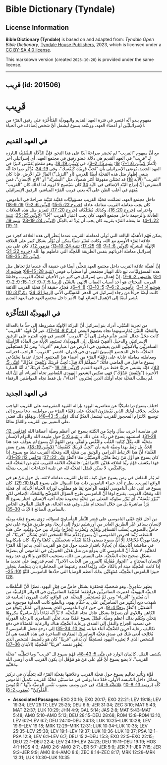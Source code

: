 # Bible Dictionary (Tyndale)

## License Information

**Bible Dictionary (Tyndale)** is based on and adapted from: _Tyndale Open Bible Dictionary_, [Tyndale House Publishers](https://tyndaleopenresources.com/), 2023, which is licensed under a [CC BY-SA 4.0 license](https://creativecommons.org/licenses/by-sa/4.0/legalcode.en).

This markdown version (created `2025-10-20`) is provided under the same license.



--------------------------------

## قَرِيب (id: 201506)

قَرِيب
======

مفهوم يبدو أنَّه اقتصر في فترة العهد القديم واليهوديَّة المُتَأَخِّرَة على رفيق المَرْء من الإسرائيليِّين أو أعضاء العهد، ووسَّعه يسوع ليشمل أيَّ شخص يُصادَف في الحياة.

في العهد القديم
---------------

مع أنَّ مفهوم "القريب" لم يُحصَر صراحةً أبدًا على هذا النحو، فإنَّ الدَّلَالَة الضِّمْنِيَّة البارزة لـ "قريب" في العهد القديم هي دلالة عضو رفيق في مجتمع العهد، أي إسرائيلي آخر (اُنْظُرْ [لاويِّين 6: 1–7](https://ref.ly/Lev6:1-Lev6:7)؛ [19](https://ref.ly/Lev19:1-Lev19:37)؛ [تثنية 15: 2–3](https://ref.ly/Deut15:2-Deut15:3)). في [لاويِّين 19: 18](https://ref.ly/Lev19:18)، وهو مقطع يُقتَبَس كثيرًا في العهد الجديد، يُوصَى الإسرائيلي بأن "تُحِبُّ قَرِيبَكَ كَنَفْسِكَ"، وفي [19: 34](https://ref.ly/Lev19:34)، يُذْكَر صراحةً أنَّه ينبغي إظهار مثل هذه المَحَبَّة أيضًا للغريب (أو "النزيل") المارِّ عَبْر الأرض، فإذا كان "القريب" (الآية [18](https://ref.ly/Lev19:18)) قد تَضَمَّن مفهومًا أكثر شمولًا، مثل "البشريَّة" أو "الأخ الإنسان"، فمن المفترض أنَّ إدراج البَنْد الإضافي في الآية [34](https://ref.ly/Lev19:34) كان سَيُصبِح لا لزوم له؛ لذلك كان "القريب" يُفهَم في أغلب الظن على أنَّه يعني قريب المَرْء المباشر، الرفيق الإسرائيلي.

داخل مجتمع العهد، تضمَّنت مَحَبَّة القريب مسؤوليَّات مُعَيَّنة مُبَيَّنة صراحةً في الناموس. كان يجب معاملة القريب معاملة عادلة ([خروج 22: 5–15](https://ref.ly/Exod22:5-Exod22:15)؛ [لاويِّين 6: 2–7](https://ref.ly/Lev6:2-Lev6:7)؛ [19: 9–18](https://ref.ly/Lev19:9-Lev19:18)) واحترامه ([خروج 20: 16](https://ref.ly/Exod20:16))، وكذلك مُمْتَلَكَاته ([خروج 20: 17](https://ref.ly/Exod20:17)). لتعزيز مثل هذه العلاقات العادلة والرحيمة داخل مجتمع العهد، كان يجب اعتبار القريب "أخًا" ([لاويِّين 25: 25](https://ref.ly/Lev25:25)؛ [تثنية 22: 1–4](https://ref.ly/Deut22:1-Deut22:4)). ما يفعله المَرْء بقريبه كان يجب أن يُرَدَّ له بالمِثْل ([لاويِّين 24: 19–23](https://ref.ly/Lev24:19-Lev24:23)؛ [تثنية 19: 11–19](https://ref.ly/Deut19:11-Deut19:19)).

يمكن فَهْم الأهميَّة البالغة التي تُولَى لمعاملة القريب عندما يُنظَر إلى هذه العلاقة كجزء من علاقة المَرْء الأوسع مع الله، وكانت تُعتَبَر شيئًا يمكن أن يُؤَثِّر بشكل كبير على العلاقة الإلهيَّة البشريَّة ([لاويِّين 6: 1–7](https://ref.ly/Lev6:1-Lev6:7)؛ [19](https://ref.ly/Lev19:1-Lev19:37)؛ [25: 17](https://ref.ly/Lev25:17)؛ [تثنية 24: 10–13](https://ref.ly/Deut24:10-Deut24:13)؛ [مزمور 12](https://ref.ly/Ps12:1-Ps12:8)). كان على بني إسرائيل معاملة أقربائهم بنفس الطريقة المُحِبَّة التي عاملهم بها الله ([خروج 22: 21](https://ref.ly/Exod22:21)؛ [لاويِّين 25: 35–38](https://ref.ly/Lev25:35-Lev25:38)).

إنَّ أهميَّة علاقة القريب داخل مجتمع العهد تتجلَّى أيضًا في حقيقة أنَّه عندما تَمَّ تجاهل مثل هذه المسؤوليَّات، تبع ذلك انهيار مجتمعي أو اضطراب قومي ([تثنية 28: 15–68](https://ref.ly/Deut28:15-Deut28:68)؛ [هوشع 4: 1–3](https://ref.ly/Hos4:1-Hos4:3)؛ [عاموس 2: 6–7](https://ref.ly/Amos2:6-Amos2:7)). إنَّ إهمال بني إسرائيل في كثير من الأحيان لمَحَبَّة القريب، وخاصَّةً القريب المحتاج، هو أحد أسباب العقاب الإلهي بالسَّبْي ([إرميا 5: 7–9](https://ref.ly/Jer5:7-Jer5:9)؛ [7: 1–15](https://ref.ly/Jer7:1-Jer7:15)؛ [9: 2–9](https://ref.ly/Jer9:2-Jer9:9)؛ [هوشع 4: 1–3](https://ref.ly/Hos4:1-Hos4:3)؛ [عاموس 2: 6–7](https://ref.ly/Amos2:6-Amos2:7)؛ [5: 10–13](https://ref.ly/Amos5:10-Amos5:13)؛ [8: 4–6](https://ref.ly/Amos8:4-Amos8:6)). مُجَرَّد حقيقة أنَّ مَحَبَّة القريب اللائقة كانت أيضًا جزءًا من رجاء إسرائيل في الدهر المَسِيَّاني الآتي ([إرميا 31: 34](https://ref.ly/Jer31:34)؛ [زكريَّا 3: 10](https://ref.ly/Zech3:10)) تُشير أيضًا إلى الإهمال الشائع لهذا الأمر داخل مجتمع العهد في العهد القديم.

في اليهوديَّة المُتَأَخِّرَة
----------------------------

من تجربة السَّبْي، أدرك بنو إسرائيل أنَّ البركة الإلهيَّة مشروطة إلى حدٍّ ما بالعدالة والمَحَبَّة اللتَيْن يُمَارِسونهما تجاه بعضهم البعض ([زكريَّا 8: 14–17](https://ref.ly/Zech8:14-Zech8:17)). غير أنَّ هُوِيَّة "القريب" كانت مَحَلَّ جدال. تُشير عِدَّة عوامل إلى أنَّ "القريب" اقتصر في هذه الفترة على الرفيق الإسرائيلي والدخيل (أُمَمِيّ مُتَحَوِّل إلى اليهوديَّة). تَستَبعِد الأَدِلَّة من المادَّة الرَّابينيَّة السامريِّين والأُمَمِيِّين الذين يعيشون في الأرض من اعتبارهم "أقرباء" ومن ثَمَّ مُستَحِقِّين المَحَبَّة. داخل المجتمع الإِسِينِيّ اليهودي في قُمران، اقتصر "القريب" الواجب احترامه ومعاملته معاملة عادلة على رُفَقَاء المَرْء من أعضاء هذا المجتمع. أخيرًا، عندما يَسْتَدْعي يسوع ما قيل في الماضي قائلًا: "سَمِعْتُمْ أَنَّهُ قِيلَ: تُحِبُّ قَرِيبَكَ وَتُبْغِضُ عَدُوَّكَ" ([مَتَّى 5: 43](https://ref.ly/Matt5:43))، فإنَّه يقتبس جزئيًّا فقط من العهد القديم ([لاويِّين 19: 18](https://ref.ly/Lev19:18) \-"تُحِبُّ قَرِيبَكَ")، أمَّا العبارة الأخيرة ("وَتُبْغِضُ عَدُوَّكَ") فهي تعكس الشعور اليهودي المُعاصِر تجاه الغرباء، أي إنَّ الله لم يطلب المَحَبَّة تجاه أولئك الذين يُعتَبَرون "أعداء"، بل فقط تجاه المواطنين الرفقاء.

في العهد الجديد
---------------

اختلف يسوع دراماتيكيًّا عن معاصريه اليهود بإزالة القيود المفروضة على القريب الواجب مَحَبَّته. بخلاف أولئك الذين يَقْصُرُونَ المَحَبَّة على رُفَقَاء المَرْء من مواطنيه، دعا يسوع إلى توسيع الالتزام المحجوز للقريب ليشمل العَدُوَّ كذلك ([مَتَّى 5: 43–48](https://ref.ly/Matt5:43-Matt5:48))، وبِفِعْلِهِ ذلك قضى على التمييز بين القريب والعَدُوِّ تمامًا.

في مناسبة أخرى، سأل واحِدٌ من الكَتَبَة يسوع عن أعظم وصيَّة أعطاها الله ([مَرْقُس 12: 28–31](https://ref.ly/Mark12:28-Mark12:31)). استشهد يسوع في ردِّه على ذلك بـ [تثنية 6: 5](https://ref.ly/Deut6:5) حول طبيعة الله والتزام الإنسان بمَحَبَّة الله بِكُلِّ كِيَانِهِ: القَلْب والنَّفْس والفِكْر. ومن المُهِمِّ أنَّ يسوع لم يتوقَّف عند هذا الحَدِّ، بل رَبَطَ بهذا وصيَّة ثانية بأن "تُحِبُّ قَرِيبَكَ كَنَفْسِكَ" ([لاويِّين 19: 18](https://ref.ly/Lev19:18)). يقترح بعض العُلَمَاء أنَّ هذا الارتباط الدرامي والوثيق بين مَحَبَّة الله ومَحَبَّة القريب نشأ مع يسوع. إذا كان يسوع هو أوَّل مَنْ رَبَطَ هاتَيْن الوصيَّتَيْن معًا (اُنْظُرْ [مَتَّى 22: 37](https://ref.ly/Matt22:37)؛ [مَرْقُس 12: 29–31](https://ref.ly/Mark12:29-Mark12:31))، فهذا يكشف فَهْمَ ربِّنا لعلاقة هَذَيْن الالتزامَيْن؛ فالمَحَبَّة اللائقة للقريب تَنبُع من المَحَبَّة لله، وبالعَكْس، لا يمكن فَصْل المَحَبَّة لله عن تلبية احتياجات القريب بمَحَبَّة.

لم يَدُر النقاش في زمن يسوع حول كيف تُعَامِل القريب معاملة لائقة، بل حول مَنْ هو في الواقع القريب. يطرح أحد خبراء الناموس ذات هذا السؤال على يسوع ([لوقا 10: 29](https://ref.ly/Luke10:29)). كان يسوع قد أثنى على الناموسي لفَهْمه الواضح لِمَا هو مطلوب لوراثة الحياة الأبديَّة، أي مَحَبَّة الله ومَحَبَّة القريب. يقترح لوقا أنَّ الناموسي طرح السؤال المُوَضِّح والمُحَدِّد الإضافي لكي "يُبَرِّرَ نَفْسَهُ"، أي يُبَرِّر سلوكه الفعلي من مَحَبَّةٍ محدودة تجاه أخيه الإنسان. اختار يسوع ألَّا يَرُدَّ مباشرةً بل من خلال استخدام مَثَل، وفي هذه الحالة، هو المَثَل المألوف الخاص بالسامري الصالح (الآيات [30–35](https://ref.ly/Luke10:30-Luke10:35)).

من أجل فَتْح عَيْنَي الناموسي على قِصَر النَّظَر المأساويّ لسؤاله، رَوَى يسوع قِصَّة يوميَّة لإنسان يسافر عَبْر الطريق الغادر من أورشليم نزولًا إلى أريحا، وهو طريق مَوْبُوء على نحوٍ خاصٍّ باللصوص. يُسلَب المُسافِر ويُعَرَّى ويُضْرَب (يُجَرَّح) ويُترَك بين حيٍّ ومَيْتٍ. حتَّى هذه النقطة، رُبَّما افترض الناموسي أنَّ يسوع يُقَدِّم مثالًا للشخص الذي يُشَكِّل "قريبًا"، أي رفيقًا يهوديًّا مُحْتَاجًا. إلَّا أنَّ يسوع يمضي قُدُمًا ليُقَدِّم شخصيَّتَيْن، كاهنًا ولاويًّا، كان بإمكانهما في مناقشة أكاديميَّة أن يُجادِلا باقتدار شديد حول مَنْ هو القريب الذي يدعو اللهُ المَرْءَ لمَحَبَّتِهِ. لا شَكَّ أنَّ الناموسي كان يتوقَّع من مثل هَذَيْن الخبيرَيْن في الناموس أن يتصرَّفا بشكلٍ صحيح تجاه الضَّحِيَّة. على النقيض من ذلك، يستجيب الكاهن واللاوي عند رؤية الإنسان المحتاج بـ "الجواز مُقَابِلَهُ \[المرور من الجانب الآخر]". لعدم قدرتهما على تحديد ما إذا كانت الضَّحِيَّة ميتة أم بالكاد حيَّة، ورُبَّما لعدم رغبتهما في المخاطرة بأن يتنجَّسا، يتجاوز خبيرَا الناموس الضَّحِيَّة، مُنتَهِكَيْن بذلك أعظم الوصايا التي حدَّدها الناموسي للتَّوِّ ([10: 25–28](https://ref.ly/Luke10:25-Luke10:28)).

يظهر سَامِرِيٌّ، وهو شخصيَّة مُحتَقَرَة بشكل خاصٍّ من قِبَل اليهود. نظرًا لأنَّ السُّلطَات الدينيَّة اليهوديَّة اعتبرت السامريِّين هراطقة؛ اسْتُبْعِدَ السامريُّون في الدوائر الرَّابينيَّة من أن يُعتَبَروا "أقرباء" ومن ثَمَّ مُستَحِقِّين المَحَبَّة. في الواقع، كانت القرون السابقة قد شَهِدَت ذبح الكثير من السامريِّين على يد حُكَّام يهود، وبالطبع كانت العداوة موجودة بين الشعبَيْن (اُنْظُرْ [يوحنَّا 4: 9](https://ref.ly/John4:9)). في حين كان الناموسي الذي يستمع إلى المَثَل يَتَوَقَّع من الكاهن واللاوي أن يتصرَّفا بشكل عادل تجاه الضَّحِيَّة، لا بُدَّ أنَّه تَفَاجَأ بأنَّ سامريًّا مكروهًا يَتَحَنَّن ويُتَمِّم بذلك أعظم وصيَّة. فَصَّلَ يسوع عَمْدًا مدى تَحَنُّن السامري (الرعاية الفوريَّة في تضميد الجراح والنقل إلى الفندق ورعاية الضَّحِيَّة هناك والرعاية المُمتَدَّة في دفع تكاليف رعاية آخرين للضَّحِيَّة أثناء غيابه، [لوقا 10: 34–35](https://ref.ly/Luke10:34-Luke10:35)) إلى درجةٍ تجعل الناموسي لا يُخَالِجه أدنى شَكٍّ في صدق مَحَبَّة السامريِّ. المفارقة الساخرة في هذه القصة هي أنَّ الشخص الذي لا يَعتَبِره اليهود مُستَحِقًّا أن يُدعَى "قريبًا" كان هو بالضبط الشخص الذي يُظهِر نفسه "قريبًا" للضَّحِيَّة (الآيتان [36–37](https://ref.ly/Luke10:36-Luke10:37)).

يكشف المَثَل، كالبيان الوارد في [مَتَّى 5: 43–48](https://ref.ly/Matt5:43-Matt5:48)، فَهْمَ يسوع للـ "قريب" وما تَتَطَلَّبه "مَحَبَّة القريب". لا يضع يسوع أيَّ قَيْدٍ على مَنْ هو مُؤَهَّل أن يكون القريب الذي أوصى الله بمَحَبَّتِهِ.

قُوَّة وتأثير تعاليم يسوع حول مَحَبَّة القريب وعلاقتها بمَحَبَّة المَرْء لله يَتَجَلَّيان في تركيز مماثل داخل الكنيسة الأولى، فَقَدْ دعا بولس في مناسبتَيْن مَحَبَّةُ القريب تكميلَ الناموس كُلِّهِ ([رومية 13: 8–10](https://ref.ly/Rom13:8-Rom13:10)؛ [غَلاطِيَّة 5: 14](https://ref.ly/Gal5:14))، في حين وصف يعقوب نَفْس الوصيَّة بأنَّها "النَّامُوسَ الْمُلُوكِيَّ" ([يعقوب 2: 8](https://ref.ly/Jas2:8)).

* **Associated Passages:** EXO 20:16; EXO 20:17; EXO 22:21; LEV 19:18; LEV 19:34; LEV 25:17; LEV 25:25; DEU 6:5; JER 31:34; ZEC 3:10; MAT 5:43; MAT 22:37; LUK 10:29; JHN 4:9; GAL 5:14; JAS 2:8; MAT 5:43–MAT 5:48; AMO 5:10–AMO 5:13; DEU 28:15–DEU 28:68; ROM 13:8–ROM 13:10; LEV 6:2–LEV 6:7; DEU 24:10–DEU 24:13; LUK 10:25–LUK 10:28; LEV 19:9–LEV 19:18; MRK 12:29–MRK 12:31; LUK 10:34–LUK 10:35; LEV 25:35–LEV 25:38; LEV 19:1–LEV 19:37; LUK 10:36–LUK 10:37; PSA 12:1–PSA 12:8; LEV 6:1–LEV 6:7; DEU 15:2–DEU 15:3; EXO 22:5–EXO 22:15; DEU 22:1–DEU 22:4; LEV 24:19–LEV 24:23; DEU 19:11–DEU 19:19; HOS 4:1–HOS 4:3; AMO 2:6–AMO 2:7; JER 5:7–JER 5:9; JER 7:1–JER 7:15; JER 9:2–JER 9:9; AMO 8:4–AMO 8:6; ZEC 8:14–ZEC 8:17; MRK 12:28–MRK 12:31; LUK 10:30–LUK 10:35

